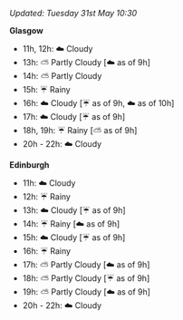 *Updated: Tuesday 31st May 10:30*

**Glasgow**

* 11h, 12h: :cloud: Cloudy
* 13h: :partly_sunny: Partly Cloudy [:cloud: as of 9h]
* 14h: :partly_sunny: Partly Cloudy
* 15h: :umbrella: Rainy
* 16h: :cloud: Cloudy [:umbrella: as of 9h, :cloud: as of 10h]
* 17h: :cloud: Cloudy [:umbrella: as of 9h]
* 18h, 19h: :umbrella: Rainy [:partly_sunny: as of 9h]
* 20h - 22h: :cloud: Cloudy

**Edinburgh**

* 11h: :cloud: Cloudy
* 12h: :umbrella: Rainy
* 13h: :cloud: Cloudy [:umbrella: as of 9h]
* 14h: :umbrella: Rainy [:cloud: as of 9h]
* 15h: :cloud: Cloudy [:umbrella: as of 9h]
* 16h: :umbrella: Rainy
* 17h: :partly_sunny: Partly Cloudy [:cloud: as of 9h]
* 18h: :partly_sunny: Partly Cloudy [:umbrella: as of 9h]
* 19h: :partly_sunny: Partly Cloudy [:cloud: as of 9h]
* 20h - 22h: :cloud: Cloudy
